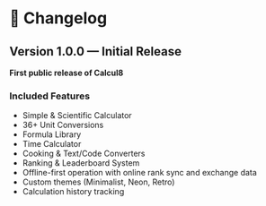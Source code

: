 
# 🧾 Changelog

## Version 1.0.0 — Initial Release

**First public release of Calcul8**

### Included Features
- Simple & Scientific Calculator  
- 36+ Unit Conversions  
- Formula Library  
- Time Calculator  
- Cooking & Text/Code Converters  
- Ranking & Leaderboard System  
- Offline-first operation with online rank sync and exchange data  
- Custom themes (Minimalist, Neon, Retro)  
- Calculation history tracking
